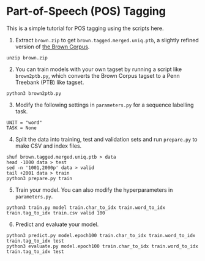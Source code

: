 # Part-of-Speech (POS) Tagging

This is a simple tutorial for POS tagging using the scripts here.

1. Extract `brown.zip` to get `brown.tagged.merged.uniq.ptb`, a slightly refined version of [the Brown Corpus](https://en.wikipedia.org/wiki/Brown_Corpus).

```
unzip brown.zip
```

2. You can train models with your own tagset by running a script like `brown2ptb.py`, which converts the Brown Corpus tagset to a Penn Treebank (PTB) like tagset.

```
python3 brown2ptb.py
```

3. Modify the following settings in `parameters.py` for a sequence labelling task.

```
UNIT = "word"
TASK = None
```

4. Split the data into training, test and validation sets and run `prepare.py` to make CSV and index files.

```
shuf brown.tagged.merged.uniq.ptb > data
head -1000 data > test
sed -n '1001,2000p' data > valid
tail +2001 data > train
python3 prepare.py train
```

5. Train your model. You can also modify the hyperparameters in `parameters.py`.

```
python3 train.py model train.char_to_idx train.word_to_idx train.tag_to_idx train.csv valid 100
```

6. Predict and evaluate your model.

```
python3 predict.py model.epoch100 train.char_to_idx train.word_to_idx train.tag_to_idx test
python3 evaluate.py model.epoch100 train.char_to_idx train.word_to_idx train.tag_to_idx test
```
